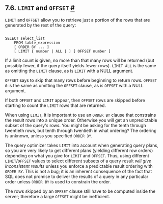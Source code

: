## 7.6. `LIMIT` and `OFFSET` [#](#QUERIES-LIMIT)

`LIMIT` and `OFFSET` allow you to retrieve just a portion of the rows that are generated by the rest of the query:

```

SELECT select_list
    FROM table_expression
    [ ORDER BY ... ]
    [ LIMIT { number | ALL } ] [ OFFSET number ]
```

If a limit count is given, no more than that many rows will be returned (but possibly fewer, if the query itself yields fewer rows). `LIMIT ALL` is the same as omitting the `LIMIT` clause, as is `LIMIT` with a NULL argument.

`OFFSET` says to skip that many rows before beginning to return rows. `OFFSET 0` is the same as omitting the `OFFSET` clause, as is `OFFSET` with a NULL argument.

If both `OFFSET` and `LIMIT` appear, then `OFFSET` rows are skipped before starting to count the `LIMIT` rows that are returned.

When using `LIMIT`, it is important to use an `ORDER BY` clause that constrains the result rows into a unique order. Otherwise you will get an unpredictable subset of the query's rows. You might be asking for the tenth through twentieth rows, but tenth through twentieth in what ordering? The ordering is unknown, unless you specified `ORDER BY`.

The query optimizer takes `LIMIT` into account when generating query plans, so you are very likely to get different plans (yielding different row orders) depending on what you give for `LIMIT` and `OFFSET`. Thus, using different `LIMIT`/`OFFSET` values to select different subsets of a query result *will give inconsistent results* unless you enforce a predictable result ordering with `ORDER BY`. This is not a bug; it is an inherent consequence of the fact that SQL does not promise to deliver the results of a query in any particular order unless `ORDER BY` is used to constrain the order.

The rows skipped by an `OFFSET` clause still have to be computed inside the server; therefore a large `OFFSET` might be inefficient.
